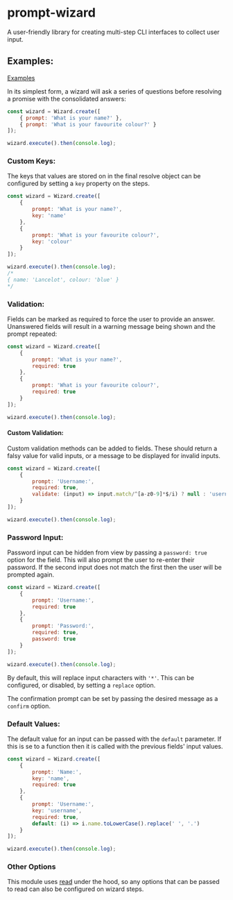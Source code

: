 # prompt-wizard

A user-friendly library for creating multi-step CLI interfaces to collect user input.

## Examples:

[Examples](./examples)

In its simplest form, a wizard will ask a series of questions before resolving a promise with the consolidated answers:

```javascript
const wizard = Wizard.create([
    { prompt: 'What is your name?' },
    { prompt: 'What is your favourite colour?' }
]);

wizard.execute().then(console.log);
```

### Custom Keys:

The keys that values are stored on in the final resolve object can be configured by setting a `key` property on the steps.

```javascript
const wizard = Wizard.create([
    {
        prompt: 'What is your name?',
        key: 'name'
    },
    {
        prompt: 'What is your favourite colour?',
        key: 'colour'
    }
]);

wizard.execute().then(console.log);
/*
{ name: 'Lancelot', colour: 'blue' }
*/
```

### Validation:

Fields can be marked as required to force the user to provide an answer. Unanswered fields will result in a warning message being shown and the prompt repeated:

```javascript
const wizard = Wizard.create([
    {
        prompt: 'What is your name?',
        required: true
    },
    {
        prompt: 'What is your favourite colour?',
        required: true
    }
]);

wizard.execute().then(console.log);
```

#### Custom Validation:

Custom validation methods can be added to fields. These should return a falsy value for valid inputs, or a message to be displayed for invalid inputs.

```javascript
const wizard = Wizard.create([
    {
        prompt: 'Username:',
        required: true,
        validate: (input) => input.match/^[a-z0-9]*$/i) ? null : 'username should contain only letters and numbers'
    }
]);

wizard.execute().then(console.log);
```

### Password Input:

Password input can be hidden from view by passing a `password: true` option for the field. This will also prompt the user to re-enter their password. If the second input does not match the first then the user will be prompted again.

```javascript
const wizard = Wizard.create([
    {
        prompt: 'Username:',
        required: true
    },
    {
        prompt: 'Password:',
        required: true,
        password: true
    }
]);

wizard.execute().then(console.log);
```

By default, this will replace input characters with `'*'`. This can be configured, or disabled, by setting a `replace` option.

The confirmation prompt can be set by passing the desired message as a `confirm` option.

### Default Values:

The default value for an input can be passed with the `default` parameter. If this is se to a function then it is called with the previous fields' input values.

```javascript
const wizard = Wizard.create([
    {
        prompt: 'Name:',
        key: 'name',
        required: true
    },
    {
        prompt: 'Username:',
        key: 'username',
        required: true,
        default: (i) => i.name.toLowerCase().replace(' ', '.')
    }
]);

wizard.execute().then(console.log);
```

### Other Options

This module uses [read](https://www.npmjs.com/package/read) under the hood, so any options that can be passed to read can also be configured on wizard steps.



